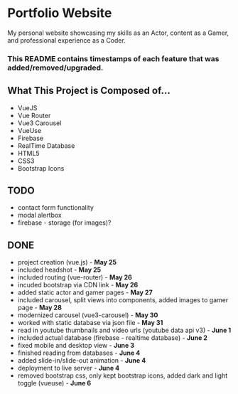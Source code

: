 # Portfolio Website

My personal website showcasing my skills as an Actor, content as a Gamer, and professional experience as a Coder.

### This README contains timestamps of each feature that was added/removed/upgraded.

## What This Project is Composed of...
- VueJS
- Vue Router
- Vue3 Carousel
- VueUse
- Firebase
- RealTime Database
- HTML5
- CSS3
- Bootstrap Icons


## TODO
- contact form functionality
- modal alertbox 
- firebase - storage (for images)?


## DONE
- project creation (vue.js) - **May 25**
- included headshot - **May 25**
- included routing (vue-router) - **May 26**
- incuded bootstrap via CDN link - **May 26**
- added static actor and gamer pages - **May 27**
- included carousel, split views into components, added images to gamer page - **May 28**
- modernized carousel (vue3-carousel) - **May 30**
- worked with static database via json file - **May 31** 
- read in youtube thumbnails and video urls (youtube data api v3) - **June 1**
- included actual database (firebase - realtime database) - **June 2**
- fixed mobile and desktop view - **June 3**
- finished reading from databases - **June 4**
- added slide-in/slide-out animation - **June 4**
- deployment to live server - **June 4**
- removed bootstrap css, only kept bootstrap icons, added dark and light toggle (vueuse) - **June 6**
